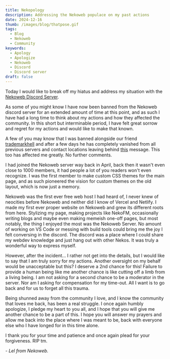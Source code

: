 ```yaml
---
title: Nekopology
description: Addressing the Nekoweb populace on my past actions
date: 2024-12-16
thumb: /images/blog/thatpose.gif
tags:
  - Blog
  - Nekoweb
  - Community
keywords:
  - Apology
  - Apologize
  - Nekoweb
  - Discord
  - Discord server
draft: false
---
```


Today I would like to break off my hiatus and address my situation with the [Nekoweb Discord Server](https://discord.gg/hvfHKyVS6b).

As some of you might know I have now been banned from the Nekoweb discord server for an extended amount of time at this point, and as such I have had a long time to think about my actions and how they affected the community. In this short but interminable period, I have felt great sorrow and regret for my actions and would like to make that known.

A few of you may know that I was banned alongside our friend [trademarkhell](https://trademarkhell.net) and after a few days he has completely vanished from all previous servers and contact locations leaving behind [this](https://trademarkhell.net/blog/contrarianism/) message. This too has affected me greatly. No further comments.

I had joined the Nekoweb server way back in April, back then it wasn't even close to 1000 members, it had people a lot of you readers won't even recognize. I was the first member to make custom CSS themes for the main page, and as such pioneered the vision for custom themes on the old layout, which is now just a memory.

Nekoweb was the first ever free web host I had heard of, I never knew of neocities before Nekoweb and neither did I know of Vercel and Netlify. I made my first ever proper website on Nekoweb and grew its different roots from here. Stylizing my page, making projects like NekoFM, occasionally writing blogs and maybe even making memeish one-off pages, but most notably, the thing I enjoyed the most was the Nekoweb Server. No amount of working on VS Code or messing with build tools could bring me the joy I felt conversing in the discord. The discord was a place where I could share my webdev knowledge and just hang out with other Nekos. It was truly a wonderful way to express myself.

However, after the incident... I rather not get into the details, but I would like to say that I am truly sorry for my actions. Another oversight on my behalf would be unacceptable but this? I deserve a 2nd chance for this! Failure to provide a human being like me another chance is like cutting off a limb from a living being. I am not asking for a second chance to be a moderator in the server. Nor am I asking for compensation for my time-out. All I want is to go back and for us to forget all this trauma.

Being shunned away from the community I love, and I know the community that loves me back, has been a real struggle. I once again humbly apologize, I pledge my heart to you all, and I hope that you will give me another chance to be a part of this. I hope you will answer my prayers and allow me back into the place where I was meant to be, back with everyone else who I have longed for in this time alone.

I thank you for your time and patience and once again plead for your forgiveness. RIP tm.

\- _Lel from Nekoweb._
